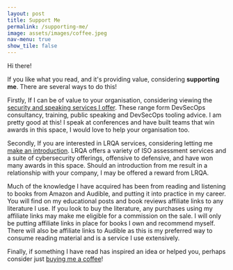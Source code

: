```yaml
---
layout: post
title: Support Me
permalink: /supporting-me/
image: assets/images/coffee.jpeg
nav-menu: true
show_tile: false
---
```


Hi there! 

If you like what you read, and it's providing value, considering <b>supporting me</b>. There are several ways to do this!

Firstly, If I can be of value to your organisation, considering viewing the <a href="/services">security and speaking services I offer</a>. These range form DevSecOps consultancy, training, public speaking and DevSecOps tooling advice. I am pretty good at this! I speak at conferences and have built teams that win awards in this space, I would love to help your organisation too.

Secondly, If you are interested in LRQA services, considering letting me <a href="/supporting-me/2024/04/23/about-lrqa.html">make an introduction</a>. LRQA offers a variety of ISO assessment services and a suite of cybersecurity offerings, offensive to defensive, and have won many awards in this space. Should an introduction from me result in a relationship with your company, I may be offered a reward from LRQA.

Much of the knowledge I have acquired has been from reading and listening to books from Amazon and Audible, and putting it into practice in my career. You will find on my educational posts and book reviews affiliate links to any literature I use. If you look to buy the literature, any purchases using my affiliate links may make me eligible for a commission on the sale. I will only be putting affiliate links in place for books I own and recommend myself. There will also be affiliate links to Audible as this is my preferred way to consume reading material and is a service I use extensively.

Finally, if something I have read has inspired an idea or helped you, perhaps consider just <a href="/supporting-me/2024/04/23/buy-me-a-coffee.html">buying me a coffee</a>!

